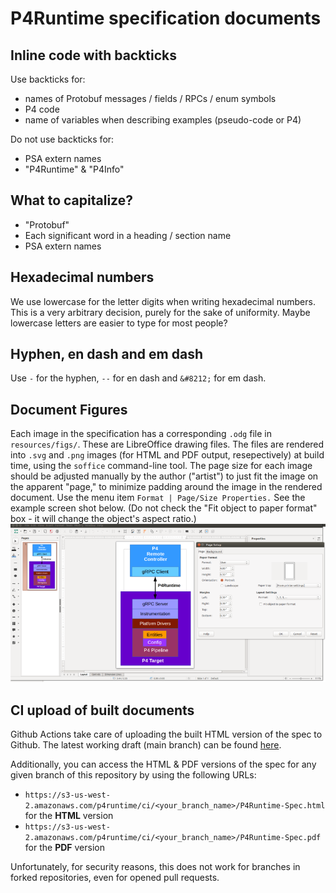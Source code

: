 # P4Runtime specification documents

## Inline code with backticks

Use backticks for:

* names of Protobuf messages / fields / RPCs / enum symbols
* P4 code
* name of variables when describing examples (pseudo-code or P4)

Do not use backticks for:

* PSA extern names
* "P4Runtime" & "P4Info"

## What to capitalize?

* "Protobuf"
* Each significant word in a heading / section name
* PSA extern names

## Hexadecimal numbers

We use lowercase for the letter digits when writing hexadecimal numbers. This is
a very arbitrary decision, purely for the sake of uniformity. Maybe lowercase
letters are easier to type for most people?

## Hyphen, en dash and em dash

Use `-` for the hyphen, `--` for en dash and `&#8212;` for em dash.

## Document Figures

Each image in the specification has a corresponding `.odg` file in
`resources/figs/`. These are LibreOffice drawing files. The files are rendered into
`.svg` and `.png` images (for HTML and PDF output, resepectively) at build time,
using the `soffice` command-line tool. The page size for each image should be
adjusted manually by the author ("artist") to just fit the image on the
apparent "page," to minimize padding around the image in the rendered
document. Use the menu item `Format | Page/Size Properties.` See the example
screen shot below. (Do not check the "Fit object to paper format" box - it will
change the object's aspect ratio.)
![LibreOffice](libre-office.png)

## CI upload of built documents

Github Actions take care of uploading the built HTML version of the spec to
Github. The latest working draft (main branch) can be found
[here](https://p4.org/p4runtime/spec/main/P4Runtime-Spec.html).

Additionally, you can access the HTML & PDF versions of the spec for any given
branch of this repository by using the following URLs:
* `https://s3-us-west-2.amazonaws.com/p4runtime/ci/<your_branch_name>/P4Runtime-Spec.html`
  for the **HTML** version
* `https://s3-us-west-2.amazonaws.com/p4runtime/ci/<your_branch_name>/P4Runtime-Spec.pdf`
  for the **PDF** version

Unfortunately, for security reasons, this does not work for branches in forked
repositories, even for opened pull requests.
